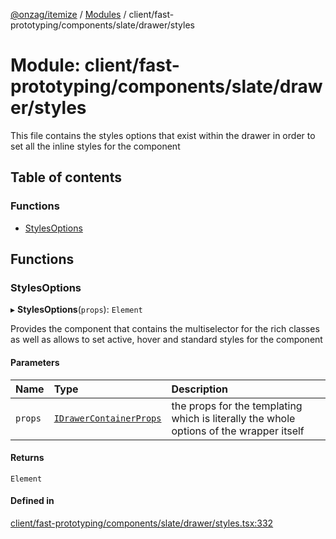 [@onzag/itemize](../README.md) / [Modules](../modules.md) / client/fast-prototyping/components/slate/drawer/styles

# Module: client/fast-prototyping/components/slate/drawer/styles

This file contains the styles options that exist within the drawer in order
to set all the inline styles for the component

## Table of contents

### Functions

- [StylesOptions](client_fast_prototyping_components_slate_drawer_styles.md#stylesoptions)

## Functions

### StylesOptions

▸ **StylesOptions**(`props`): `Element`

Provides the component that contains the multiselector for the rich classes
as well as allows to set active, hover and standard styles for the component

#### Parameters

| Name | Type | Description |
| :------ | :------ | :------ |
| `props` | [`IDrawerContainerProps`](../interfaces/client_fast_prototyping_components_slate_wrapper.IDrawerContainerProps.md) | the props for the templating which is literally the whole options of the wrapper itself |

#### Returns

`Element`

#### Defined in

[client/fast-prototyping/components/slate/drawer/styles.tsx:332](https://github.com/onzag/itemize/blob/a24376ed/client/fast-prototyping/components/slate/drawer/styles.tsx#L332)
